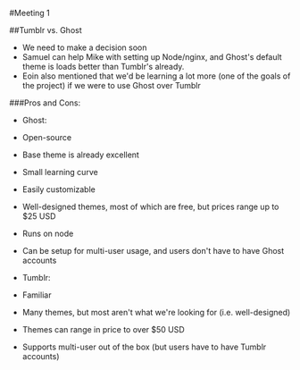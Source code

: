 #Meeting 1

##Tumblr vs. Ghost
 - We need to make a decision soon
 - Samuel can help Mike with setting up Node/nginx, and Ghost's default theme is loads better than Tumblr's already.
 - Eoin also mentioned that we'd be learning a lot more (one of the goals of the project) if we were to use Ghost over Tumblr

###Pros and Cons:
 - Ghost:
  - Open-source
  - Base theme is already excellent
  - Small learning curve
  - Easily customizable
  - Well-designed themes, most of which are free, but prices range up to $25 USD
  - Runs on node
  - Can be setup for multi-user usage, and users don't have to have Ghost accounts

 - Tumblr:
  - Familiar
  - Many themes, but most aren't what we're looking for (i.e. well-designed)
  - Themes can range in price to over $50 USD
  - Supports multi-user out of the box (but users have to have Tumblr accounts)
